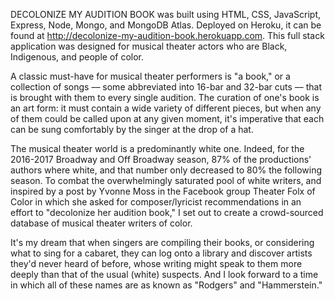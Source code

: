 DECOLONIZE MY AUDITION BOOK was built using HTML, CSS, JavaScript, Express, Node, Mongo, and MongoDB Atlas. Deployed on Heroku, it can be found at http://decolonize-my-audition-book.herokuapp.com. This full stack application was designed for musical theater actors who are Black, Indigenous, and people of color. 

A classic must-have for musical theater performers is "a book," or a collection of songs –– some abbreviated into 16-bar and 32-bar cuts –– that is brought with them to every single audition. The curation of one's book is an art form: it must contain a wide variety of different pieces, but when any of them could be called upon at any given moment, it's imperative that each can be sung comfortably by the singer at the drop of a hat. 

The musical theater world is a predominantly white one. Indeed, for the 2016-2017 Broadway and Off Broadway season, 87% of the productions' authors where white, and that number only decreased to 80% the following season. To combat the overwhelmingly saturated pool of white writers, and inspired by a post by Yvonne Moss in the Facebook group Theater Folx of Color in which she asked for composer/lyricist recommendations in an effort to "decolonize her audition book," I set out to create a crowd-sourced database of musical theater writers of color. 

It's my dream that when singers are compiling their books, or considering what to sing for a cabaret, they can log onto a library and discover artists they'd never heard of before, whose writing might speak to them more deeply than that of the usual (white) suspects. And I look forward to a time in which all of these names are as known as "Rodgers" and "Hammerstein."

